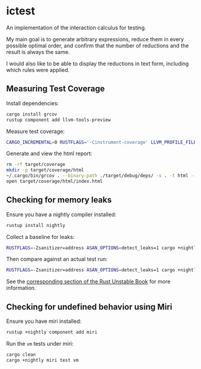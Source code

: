 # ictest

An implementation of the interaction calculus for testing.

My main goal is to generate arbitrary expressions, reduce them in every possible optimal order, and confirm that the number of reductions and the result is always the same.

I would also like to be able to display the reductions in text form, including which rules were applied.

## Measuring Test Coverage

Install dependencies:

```sh
cargo install grcov
rustup component add llvm-tools-preview
```

Measure test coverage:

```sh
CARGO_INCREMENTAL=0 RUSTFLAGS='-Cinstrument-coverage' LLVM_PROFILE_FILE='cargo-test-vm-%p-%m.profraw' cargo test
```

Generate and view the html report:

```sh
rm -rf target/coverage
mkdir -p target/coverage/html
~/.cargo/bin/grcov . --binary-path ./target/debug/deps/ -s . -t html --branch --ignore-not-existing --ignore '../*' --ignore "/*" -o target/coverage/html
open target/coverage/html/index.html
```

## Checking for memory leaks

Ensure you have a nightly compiler installed:

```sh
rustup install nightly
```

Collect a baseline for leaks:

```sh
RUSTFLAGS=-Zsanitizer=address ASAN_OPTIONS=detect_leaks=1 cargo +nightly test empty_test
```

Then compare against an actual test run:

```sh
RUSTFLAGS=-Zsanitizer=address ASAN_OPTIONS=detect_leaks=1 cargo +nightly test
```

See the [corresponding section of the Rust Unstable Book](https://doc.rust-lang.org/beta/unstable-book/compiler-flags/sanitizer.html#addresssanitizer) for more information.

## Checking for undefined behavior using Miri

Ensure you have miri installed:

```sh
rustup +nightly component add miri
```

Run the `vm` tests under miri:

```sh
cargo clean
cargo +nightly miri test vm
```
